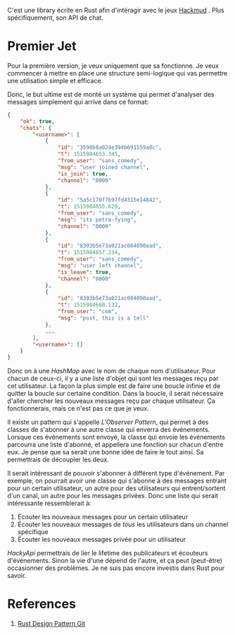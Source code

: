 C'est une library écrite en Rust afin d'intéragir avec le jeux [Hackmud](https://www.hackmud.com/) . Plus spécifiquement, son API de chat.

# Premier Jet

Pour la première version, je veux uniquement que sa fonctionne. Je veux commencer à mettre en place une structure semi-logique qui vas permettre une utilisation simple et efficace. 

Donc, le but ultime est de monté un système qui permet d'analyser des messages simplement qui arrive dans ce format:
```json
{
    "ok": true,
    "chats": {
        "<username>": [
            {
                "id": "3598b8a024e394b691559a8c",
                "t": 1515984653.345,
                "from_user": "sans_comedy",
                "msg": "user joined channel",
                "is_join": true,
                "channel": "0000"
            },
            {
                "id": "5a5c170f7b97fd4315e14842",
                "t": 1515984655.629,
                "from_user": "sans_comedy",
                "msg": "its petra-fying",
                "channel": "0000"
            },
            {
                "id": "8393b5e73a021ac084090aad",
                "t": 1515984657.234,
                "from_user": "sans_comedy",
                "msg": "user left channel",
                "is_leave": true,
                "channel": "0000"
            },
            {
                "id": "8393b5e73a021ac084090aad",
                "t": 1515984660.132,
                "from_user": "com",
                "msg": "psst, this is a tell"
            },
            ...
        ],
        "<username>": []
    }
}
```

Donc on à une *HashMap* avec le nom de chaque nom d'utilisateur. Pour chacun de ceux-ci, il y a une liste d'objet qui sont les messages reçu par cet utilisateur. La façon la plus simple est de faire une boucle infinie et de quitter la boucle sur certaine condition. Dans la boucle, il serait nécessaire d'aller chercher les nouveaux messages reçu par chaque utilisateur. Ça fonctionnerais, mais ce n'est pas ce que je veux.

Il existe un pattern qui s'appelle *L'Observer Pattern*, qui permet à des classes de s'abonner à une autre classe qui enverra des événements. Lorsque ces événements sont envoyé, la classe qui envoie les événements parcourra une liste d'abonné, et appellera une fonction sur chacun d'entre eux. Je pense que sa serait une bonne idée de faire le tout ainsi. Sa permettrais de découpler les deux.

Il serait intéressant de pouvoir s'abonner à différent type d'événement. Par exemple, on pourrait avoir une classe qui s'abonne à des messages entrant pour un certain utilisateur, un autre pour des utilisateurs qui entrent/sortent d'un canal, un autre pour les messages privées. Donc une liste qui serait intéressante ressemblerait à:

1. Écouter les nouveaux messages pour un certain utilisateur
2. Écouter les nouveaux messages de *tous* les utilisateurs dans un channel spécifique
3. Écouter les nouveaux messages privée pour un utilisateur

*HackyApi* permettrais de lier le lifetime des publicateurs et écouteurs d'événements. Sinon la vie d'une dépend de l'autre, et ça peut (peut-être) occasionner des problèmes. Je ne suis pas encore investis dans Rust pour savoir. 

# References
1. [Rust Design Pattern Git](https://github.com/lpxxn/rust-design-pattern/blob/master/behavioral/observer.rs)